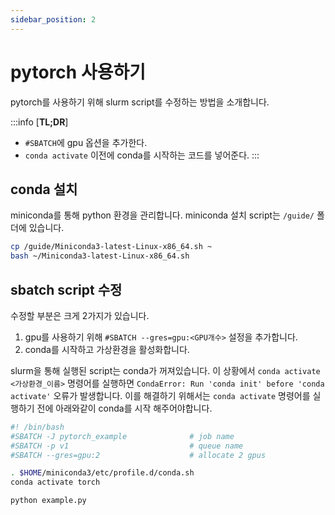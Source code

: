 ```yaml
---
sidebar_position: 2
---
```


# pytorch 사용하기

pytorch를 사용하기 위해 slurm script를 수정하는 방법을 소개합니다.

:::info [**TL;DR**]
- `#SBATCH`에 gpu 옵션을 추가한다.
- `conda activate` 이전에 conda를 시작하는 코드를 넣어준다.
:::

## conda 설치

miniconda를 통해 python 환경을 관리합니다. miniconda 설치 script는 `/guide/` 폴더에 있습니다.

```bash
cp /guide/Miniconda3-latest-Linux-x86_64.sh ~
bash ~/Miniconda3-latest-Linux-x86_64.sh
```

## sbatch script 수정

수정할 부분은 크게 2가지가 있습니다.

1. gpu를 사용하기 위해 `#SBATCH --gres=gpu:<GPU개수>` 설정을 추가합니다.
2. conda를 시작하고 가상환경을 활성화합니다.

slurm을 통해 실행된 script는 conda가 꺼져있습니다. 이 상황에서 `conda activate <가상환경_이름>` 명령어를 실행하면 `CondaError: Run 'conda init' before 'conda activate'` 오류가 발생합니다. 이를 해결하기 위해서는 `conda activate` 명령어를 실행하기 전에 아래와같이 conda를 시작 해주어야합니다.

```bash
#! /bin/bash
#SBATCH -J pytorch_example              # job name
#SBATCH -p v1                           # queue name
#SBATCH --gres=gpu:2                    # allocate 2 gpus

. $HOME/miniconda3/etc/profile.d/conda.sh
conda activate torch

python example.py
```